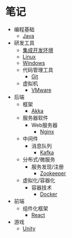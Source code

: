 # 笔记

- 编程基础
  - [Java](/note/java/README.md)
- 研发工具
  - [集成开发环境](/note/ide/README.md)
  - [Linux](/note/linux/README.md)
  - [Windows](/note/win/README.md)
  - 代码管理工具
    - [Git](/note/git/README.md)
  - 虚拟机
    - [VMware](/note/vmware/README.md)
- 后端
  - 框架
    - [Akka](/note/akka/README.md)
  - 服务器软件
    - Web服务器
      - [Nginx](/note/nginx/README.md)
  - 中间件
    - 消息队列
      - [Kafka](/note/kafka/README.md)
  - 分布式/微服务
    - 服务发现/注册
      - [Zookeeper](/note/zookeeper/README.md)
  - 虚拟化/容器化
    - 容器技术
      - [Docker](/note/docker/README.md)
- 前端
  - 组件化框架
    - [React](/note/react/README.md)
- 游戏
  - [Unity](/note/unity/README.md)
